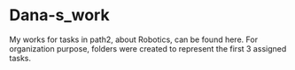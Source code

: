 # Dana-s_work
My works for tasks in path2, about Robotics, can be found here.
For organization purpose, folders were created to represent the first 3 assigned tasks.  
